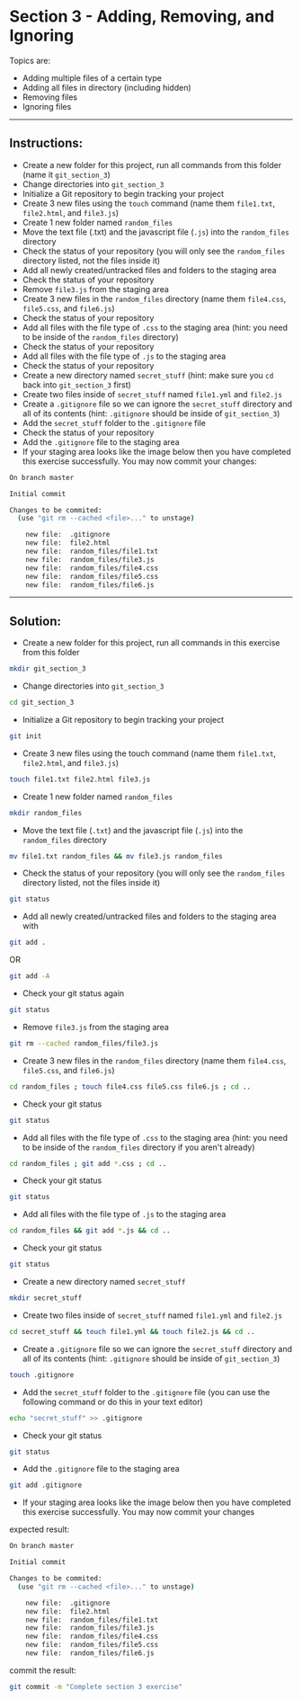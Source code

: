 # Section 3 - Adding, Removing, and Ignoring

Topics are:

* Adding multiple files of a certain type
* Adding all files in directory (including hidden)
* Removing files
* Ignoring files

---

## Instructions: 

* Create a new folder for this project, run all commands from this folder (name it `git_section_3`)
* Change directories into `git_section_3`
* Initialize a Git repository to begin tracking your project
* Create 3 new files using the `touch` command (name them `file1.txt`, `file2.html`, and `file3.js`)
* Create 1 new folder named `random_files`
* Move the text file (.txt) and the javascript file (`.js`) into the `random_files` directory
* Check the status of your repository (you will only see the `random_files` directory listed, not the files inside it)
* Add all newly created/untracked files and folders to the staging area
* Check the status of your repository
* Remove `file3.js` from the staging area
* Create 3 new files in the `random_files` directory (name them `file4.css`, `file5.css`, and `file6.js`)
* Check the status of your repository
* Add all files with the file type of `.css` to the staging area (hint: you need to be inside of the `random_files` directory)
* Check the status of your repository
* Add all files with the file type of `.js` to the staging area
* Check the status of your repository
* Create a new directory named `secret_stuff` (hint: make sure you `cd` back into `git_section_3` first)
* Create two files inside of `secret_stuff` named `file1.yml` and `file2.js`
* Create a `.gitignore` file so we can ignore the `secret_stuff` directory and all of its contents (hint: `.gitignore` should be inside of `git_section_3`)
* Add the `secret_stuff` folder to the `.gitignore` file 
* Check the status of your repository
* Add the `.gitignore` file to the staging area
* If your staging area looks like the image below then you have completed this exercise successfully. You may now commit your changes:

```bash
On branch master

Initial commit 

Changes to be commited:
  (use "git rm --cached <file>..." to unstage)

    new file:  .gitignore
    new file:  file2.html
    new file:  random_files/file1.txt
    new file:  random_files/file3.js
    new file:  random_files/file4.css
    new file:  random_files/file5.css
    new file:  random_files/file6.js
```

---

## Solution:

* Create a new folder for this project, run all commands in this exercise from this folder

```bash
mkdir git_section_3 
```

* Change directories into `git_section_3`

```bash
cd git_section_3 
```

* Initialize a Git repository to begin tracking your project

```bash
git init 
```

* Create 3 new files using the touch command (name them `file1.txt`, `file2.html`, and `file3.js`)

```bash
touch file1.txt file2.html file3.js
```

* Create 1 new folder named `random_files`

```bash
mkdir random_files 
```

* Move the text file (`.txt`) and the javascript file (`.js`) into the `random_files` directory

```bash
mv file1.txt random_files && mv file3.js random_files 
```

* Check the status of your repository (you will only see the `random_files` directory listed, not the files inside it)

```bash
git status 
```

* Add all newly created/untracked files and folders to the staging area with

```bash
git add .
```

OR 

```bash
git add -A
```

* Check your git status again

```bash
git status
```

* Remove `file3.js` from the staging area

```bash
git rm --cached random_files/file3.js 
```

* Create 3 new files in the `random_files` directory (name them `file4.css`, `file5.css`, and `file6.js`)

```bash
cd random_files ; touch file4.css file5.css file6.js ; cd .. 
```

* Check your git status

```bash
git status
```

* Add all files with the file type of `.css` to the staging area (hint: you need to be inside of the `random_files` directory if you aren't already)

```bash
cd random_files ; git add *.css ; cd .. 
```

* Check your git status

```bash
git status
```

* Add all files with the file type of `.js` to the staging area

```bash
cd random_files && git add *.js && cd .. 
```

* Check your git status

```bash
git status
```

* Create a new directory named `secret_stuff`

```bash
mkdir secret_stuff 
```

* Create two files inside of `secret_stuff` named `file1.yml` and `file2.js`

```bash
cd secret_stuff && touch file1.yml && touch file2.js && cd .. 
```

* Create a `.gitignore` file so we can ignore the `secret_stuff` directory and all of its contents (hint: `.gitignore` should be inside of `git_section_3`)

```bash
touch .gitignore 
```

* Add the `secret_stuff` folder to the `.gitignore` file (you can use the following command or do this in your text editor)

```bash
echo "secret_stuff" >> .gitignore 
```

* Check your git status

```bash
git status
```

* Add the `.gitignore` file to the staging area

```bash
git add .gitignore 
```

* If your staging area looks like the image below then you have completed this exercise successfully. You may now commit your changes

expected result:

```bash
On branch master

Initial commit 

Changes to be commited:
  (use "git rm --cached <file>..." to unstage)

    new file:  .gitignore
    new file:  file2.html
    new file:  random_files/file1.txt
    new file:  random_files/file3.js
    new file:  random_files/file4.css
    new file:  random_files/file5.css
    new file:  random_files/file6.js
```

commit the result:

```bash
git commit -m "Complete section 3 exercise"
```


